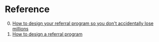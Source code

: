 # Reference

0. [How to design your referral program so you don't accidentally lose millions](https://upollo.ai/blog/referral-programs)
0. [How to design a referral program](https://andrewchen.com/how-to-design-a-referral-program/)

